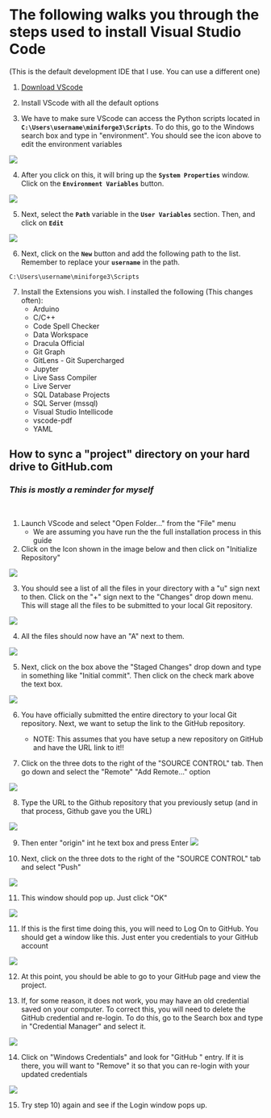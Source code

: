 # The following walks you through the steps used to install Visual Studio Code
(This is the default development IDE that I use.  You can use a different one)

1) [Download VScode](https://code.visualstudio.com/)

2) Install VScode with all the default options

3) We have to make sure VScode can access the Python scripts located in __`C:\Users\username\miniforge3\Scripts`__.  To do this, go to the Windows search box and type in "environment".  You should see the icon above to edit the environment variables

![](/images/EnvironmentVariables_A.png)

4) After you click on this, it will bring up the __`System Properties`__ window.  Click on the __`Environment Variables`__ button.

![](/images/EnvironmentVariables_B.png)

5) Next, select the __`Path`__ variable in the __`User Variables`__ section.  Then, and click on __`Edit`__

![](/images/EnvironmentVariables_C.png)

6) Next, click on the __`New`__ button and add the following path to the list.  Remember to replace your __`username`__ in the path.
```
C:\Users\username\miniforge3\Scripts
```

7) Install the Extensions you wish.  I installed the following (This changes often):
    - Arduino
    - C/C++
    - Code Spell Checker
    - Data Workspace
    - Dracula Official
    - Git Graph
    - GitLens - Git Supercharged
    - Jupyter
    - Live Sass Compiler
    - Live Server
    - SQL Database Projects
    - SQL Server (mssql)
    - Visual Studio Intellicode
    - vscode-pdf
    - YAML

## How to sync a "project" directory on your hard drive to GitHub.com
### _This is mostly a reminder for myself_
<br>

1) Launch VScode and select "Open Folder..." from the "File" menu
    - We are assuming you have run the the full installation process in this guide
2) Click on the Icon shown in the image below and then click on "Initialize Repository"

![](/images/VScodeGITsetup_A.png)

3) You should see a list of all the files in your directory with a "u" sign next to then.  Click on the "+" sign next to the "Changes" drop down menu.  This will stage all the files to be submitted to your local Git repository.

![](/images/VScodeGITsetup_B.png)

4) All the files should now have an "A" next to them.

![](/images/VScodeGITsetup_C.png)

5) Next, click on the box above the "Staged Changes" drop down and type in something like "Initial commit".  Then click on the check mark above the text box.

![](/images/VScodeGITsetup_D.png)

6) You have officially submitted the entire directory to your local Git repository.  Next, we want to setup the link to the GitHub repository.
    - NOTE:  This assumes that you have setup a new repository on GitHub and have the URL link to it!!

7) Click on the three dots to the right of the "SOURCE CONTROL" tab.  Then go down and select the "Remote" "Add Remote..." option

![](/images/VScodeGITsetup_E.png)

8) Type the URL to the Github repository that you previously setup (and in that process, Github gave you the URL)

![](/images/VScodeGITsetup_F.png)

9) Then enter "origin" int he text box and press Enter
![](/images/VScodeGITsetup_G.png)

10) Next, click on the three dots to the right of the "SOURCE CONTROL" tab and select "Push"

![](/images/VScodeGITsetup_H.png)

11) This window should pop up.  Just click "OK"

![](/images/VScodeGITsetup_I.png)

11)  If this is the first time doing this, you will need to Log On to GitHub.  You should get a window like this.  Just enter you credentials to your GitHub account

![](/images/VScodeGITsetup_L.png)

12) At this point, you should be able to go to your GitHub page and view the project.

13)  If, for some reason, it does not work, you may have an old credential saved on your computer.  To correct this, you will need to delete the GitHub credential and re-login.  To do this, go to the Search box and type in "Credential Manager" and select it.

![](/images/VScodeGITsetup_J.png)

14) Click on "Windows Credentials" and look for  "GitHub " entry.  If it is there, you will want to "Remove" it so that you can re-login with your updated credentials

![](/images/VScodeGITsetup_K.png)

15) Try step 10) again and see if the Login window pops up.
